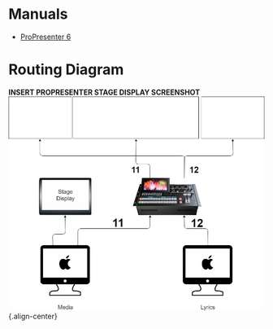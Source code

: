 <!-- TITLE: Media Documents -->
<!-- SUBTITLE: These can make someone a media pro -->

# Manuals
* [ProPresenter 6](https://www.renewedvision.com/downloads/pro6userguide.pdf)

# Routing Diagram
**INSERT PROPRESENTER STAGE DISPLAY SCREENSHOT**
![Media Config](/uploads/media-diagrams/media-config.jpg "Media Config"){.align-center}